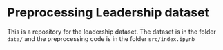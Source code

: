 # Preprocessing Leadership dataset

This is a repository for the leadership dataset. The dataset is in the folder `data/` and the preprocessing code is in the folder `src/index.ipynb`